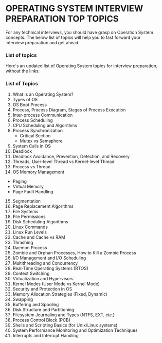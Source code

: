 # OPERATING SYSTEM INTERVIEW PREPARATION TOP TOPICS

For any technical interviews, you should have grasp on Operation System concepts. The below list of topics will help you to fast forward your interview preparation and get ahead.

### List of topics

Here's an updated list of Operating System topics for interview preparation, without the links:

### List of Topics

1. What is an Operating System?
2. Types of OS
3. OS Boot Process
4. Process, Process Diagram, Stages of Process Execution
5. Inter-process Communication
6. Process Scheduling
7. CPU Scheduling and Algorithms
8. Process Synchronization
   - Critical Section
   - Mutex vs Semaphore
9. System Calls in OS
10. Deadlock
11. Deadlock Avoidance, Prevention, Detection, and Recovery
12. Threads, User-level Thread vs Kernel-level Thread
13. Process vs Thread
14. OS Memory Management

- Paging
- Virtual Memory
- Page Fault Handling

15. Segmentation
16. Page Replacement Algorithms
17. File Systems
18. File Permissions
19. Disk Scheduling Algorithms
20. Linux Commands
21. Linux Run Levels
22. Cache and Cache vs RAM
23. Thrashing
24. Daemon Process
25. Zombie and Orphan Processes, How to Kill a Zombie Process
26. I/O Management and I/O Scheduling
27. Multithreading and Concurrency
28. Real-Time Operating Systems (RTOS)
29. Context Switching
30. Virtualization and Hypervisors
31. Kernel Modes (User Mode vs Kernel Mode)
32. Security and Protection in OS
33. Memory Allocation Strategies (Fixed, Dynamic)
34. Swapping
35. Buffering and Spooling
36. Disk Structure and Partitioning
37. Filesystem Journaling and Types (NTFS, EXT, etc.)
38. Process Control Block (PCB)
39. Shells and Scripting Basics (for Unix/Linux systems)
40. System Performance Monitoring and Optimization Techniques
41. Interrupts and Interrupt Handling
